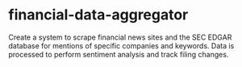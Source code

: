 # financial-data-aggregator
Create a system to scrape financial news sites and the SEC EDGAR database for mentions of specific companies and keywords. Data is processed to perform sentiment analysis and track filing changes.
